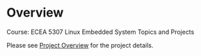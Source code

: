 # Overview

Course: ECEA 5307 Linux Embedded System Topics and Projects

Please see [Project Overview](https://github.com/cu-ecen-aeld/final-project-neocafe88/wiki/Project-Overview) for the project details.

